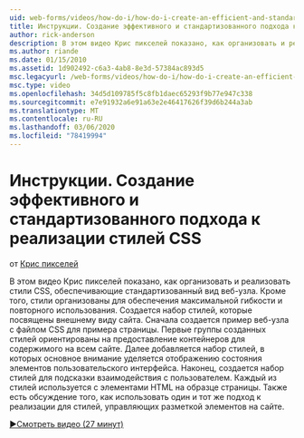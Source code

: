 ```yaml
---
uid: web-forms/videos/how-do-i/how-do-i-create-an-efficient-and-standardized-approach-for-implementing-css-styles
title: Инструкции. Создание эффективного и стандартизованного подхода к реализации стилей CSS | Документы Майкрософт
author: rick-anderson
description: В этом видео Крис пикселей показано, как организовать и реализовать стили CSS, обеспечивающие стандартизованный вид веб-узла. Кроме того, стили...
ms.author: riande
ms.date: 01/15/2010
ms.assetid: 1d902492-c6a3-4ab8-8e3d-57384ac893d5
msc.legacyurl: /web-forms/videos/how-do-i/how-do-i-create-an-efficient-and-standardized-approach-for-implementing-css-styles
msc.type: video
ms.openlocfilehash: 34d5d109785f5c8fb1daec65293f9b77e947c338
ms.sourcegitcommit: e7e91932a6e91a63e2e46417626f39d6b244a3ab
ms.translationtype: MT
ms.contentlocale: ru-RU
ms.lasthandoff: 03/06/2020
ms.locfileid: "78419994"
---
```

# <a name="how-do-i-create-an-efficient-and-standardized-approach-for-implementing-css-styles"></a>Инструкции. Создание эффективного и стандартизованного подхода к реализации стилей CSS

от [Крис пикселей](https://twitter.com/chrispels)

В этом видео Крис пикселей показано, как организовать и реализовать стили CSS, обеспечивающие стандартизованный вид веб-узла. Кроме того, стили организованы для обеспечения максимальной гибкости и повторного использования. Создается набор стилей, которые посвящены внешнему виду сайта. Сначала создается пример веб-узла с файлом CSS для примера страницы. Первые группы созданных стилей ориентированы на предоставление контейнеров для содержимого на всем сайте. Далее добавляется набор стилей, в которых основное внимание уделяется отображению состояния элементов пользовательского интерфейса. Наконец, создается набор стилей для подсказки взаимодействия с пользователем. Каждый из стилей используется с элементами HTML на образце страницы. Также есть обсуждение того, как использовать один и тот же подход к реализации для стилей, управляющих разметкой элементов на сайте.

[&#9654;Смотреть видео (27 минут)](https://channel9.msdn.com/Blogs/ASP-NET-Site-Videos/how-do-i-create-an-efficient-and-standardized-approach-for-implementing-css-styles)

